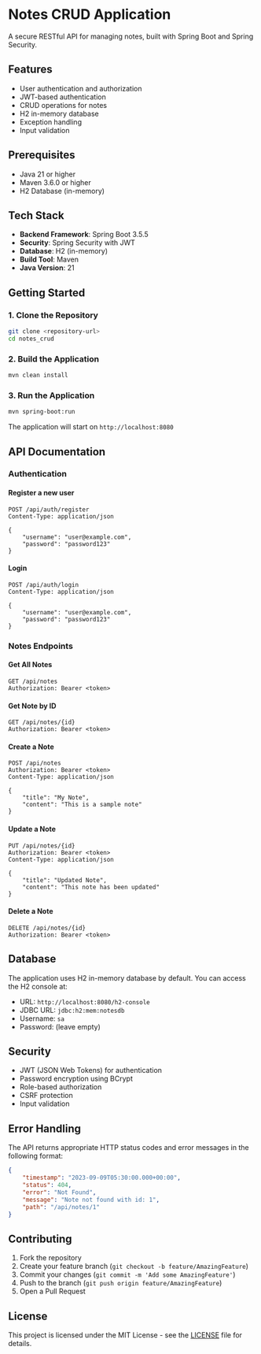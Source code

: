 # Notes CRUD Application

A secure RESTful API for managing notes, built with Spring Boot and Spring Security.

## Features

- User authentication and authorization
- JWT-based authentication
- CRUD operations for notes
- H2 in-memory database
- Exception handling
- Input validation

## Prerequisites

- Java 21 or higher
- Maven 3.6.0 or higher
- H2 Database (in-memory)

## Tech Stack

- **Backend Framework**: Spring Boot 3.5.5
- **Security**: Spring Security with JWT
- **Database**: H2 (in-memory)
- **Build Tool**: Maven
- **Java Version**: 21

## Getting Started

### 1. Clone the Repository

```bash
git clone <repository-url>
cd notes_crud
```

### 2. Build the Application

```bash
mvn clean install
```

### 3. Run the Application

```bash
mvn spring-boot:run
```

The application will start on `http://localhost:8080`

## API Documentation

### Authentication

#### Register a new user
```
POST /api/auth/register
Content-Type: application/json

{
    "username": "user@example.com",
    "password": "password123"
}
```

#### Login
```
POST /api/auth/login
Content-Type: application/json

{
    "username": "user@example.com",
    "password": "password123"
}
```

### Notes Endpoints

#### Get All Notes
```
GET /api/notes
Authorization: Bearer <token>
```

#### Get Note by ID
```
GET /api/notes/{id}
Authorization: Bearer <token>
```

#### Create a Note
```
POST /api/notes
Authorization: Bearer <token>
Content-Type: application/json

{
    "title": "My Note",
    "content": "This is a sample note"
}
```

#### Update a Note
```
PUT /api/notes/{id}
Authorization: Bearer <token>
Content-Type: application/json

{
    "title": "Updated Note",
    "content": "This note has been updated"
}
```

#### Delete a Note
```
DELETE /api/notes/{id}
Authorization: Bearer <token>
```

## Database

The application uses H2 in-memory database by default. You can access the H2 console at:
- URL: `http://localhost:8080/h2-console`
- JDBC URL: `jdbc:h2:mem:notesdb`
- Username: `sa`
- Password: (leave empty)

## Security

- JWT (JSON Web Tokens) for authentication
- Password encryption using BCrypt
- Role-based authorization
- CSRF protection
- Input validation

## Error Handling

The API returns appropriate HTTP status codes and error messages in the following format:

```json
{
    "timestamp": "2023-09-09T05:30:00.000+00:00",
    "status": 404,
    "error": "Not Found",
    "message": "Note not found with id: 1",
    "path": "/api/notes/1"
}
```

## Contributing

1. Fork the repository
2. Create your feature branch (`git checkout -b feature/AmazingFeature`)
3. Commit your changes (`git commit -m 'Add some AmazingFeature'`)
4. Push to the branch (`git push origin feature/AmazingFeature`)
5. Open a Pull Request

## License

This project is licensed under the MIT License - see the [LICENSE](LICENSE) file for details.
